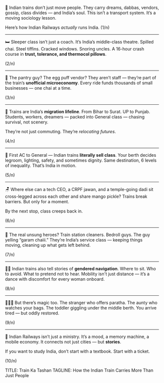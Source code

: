 

🚉 Indian trains don’t just move people.
They carry dreams, dabbas, vendors, gossip, class divides — and India’s soul.
This isn’t a transport system. It’s a moving sociology lesson.

Here’s how Indian Railways *actually* runs India.
(1/n)

---

🛏 Sleeper class isn’t just a coach.
It’s India’s middle-class theatre.
Spilled chai. Steel tiffins. Cracked windows. Snoring uncles.
A 16-hour crash course in **trust, tolerance, and thermocol pillows**.

(2/n)

---

🥚 The pantry guy? The egg puff vendor?
They aren’t staff — they’re part of the train’s **unofficial microeconomy**.
Every ride funds thousands of small businesses — one chai at a time.

(3/n)

---

🧳 Trains are India’s **migration lifeline**.
From Bihar to Surat. UP to Punjab.
Students, workers, dreamers — packed into General class — chasing survival, not scenery.

They’re not just commuting. They’re *relocating futures*.

(4/n)

---

👑 First AC to General — Indian trains **literally sell class**.
Your berth decides legroom, lighting, safety, and sometimes dignity.
Same destination, 6 levels of inequality.
That’s India in motion.

(5/n)

---

🪑 Where else can a tech CEO, a CRPF jawan, and a temple-going dadi sit cross-legged across each other and share mango pickle?
Trains break barriers. But only for a moment.

By the next stop, class creeps back in.

(6/n)

---

🧼 The real unsung heroes?
Train station cleaners. Bedroll guys. The guy yelling “garam chaiii.”
They’re India’s service class — keeping things moving, cleaning up what gets left behind.

(7/n)

---

🧍‍♀️ Indian trains also tell stories of **gendered navigation**.
Where to sit. Who to avoid. What to pretend not to hear.
Mobility isn't just distance — it’s a dance with discomfort for every woman onboard.

(8/n)

---

🧘🏽‍♂️ But there’s magic too.
The stranger who offers paratha. The aunty who watches your bags.
The toddler giggling under the middle berth.
You arrive tired — but oddly restored.

(9/n)

---

🧠 Indian Railways isn’t just a ministry.
It’s a mood, a memory machine, a mobile economy.
It connects not just cities — but **stories**.

If you want to study India, don’t start with a textbook.
Start with a ticket.

(10/n)




TITLE: Train Ka Tashan
TAGLINE: How the Indian Train Carries More Than Just People